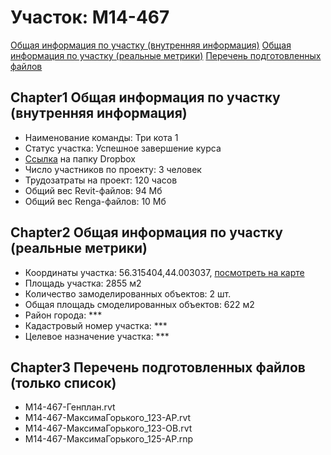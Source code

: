 # Участок: M14-467

[Общая информация по участку (внутренняя информация)](#Chapter1)
[Общая информация по участку (реальные метрики)](#Chapter2)
[Перечень подготовленных файлов](#Chapter3)
## <a id="test">Chapter1</a> Общая информация по участку (внутренняя информация)
+ Наименование команды: Три кота 1
+ Статус участка: Успешное завершение курса
+ [Ссылка](https://www.dropbox.com/sh/wvvgv1nw1iqred9/AACK-UTj-jf_Cg8zJSelNtLka/M14_467?dl=0) на папку Dropbox
+ Число участников по проекту: 3 человек
+ Трудозатраты на проект: 120 часов
+ Общий вес Revit-файлов: 94 Мб
+ Общий вес Renga-файлов: 10 Мб
## <a id="test">Chapter2</a> Общая информация по участку (реальные метрики)
+ Координаты участка: 56.315404,44.003037, [посмотреть на карте](yandex.ru/maps/47/nizhny-novgorod/?ll=56.315404%2C44.003037&z=19)
+ Площадь участка: 2855 м2
+ Количество замоделированных объектов: 2 шт.
+ Общая площадь смоделированных объектов: 622 м2
+ Район города: *** 
+ Кадастровый номер участка: *** 
+ Целевое назначение участка: *** 
## <a id="test">Chapter3</a> Перечень подготовленных файлов (только список)
+ M14-467-Генплан.rvt
+ M14-467-МаксимаГорького_123-АР.rvt
+ M14-467-МаксимаГорького_123-ОВ.rvt
+ M14-467-МаксимаГорького_125-АР.rnp
